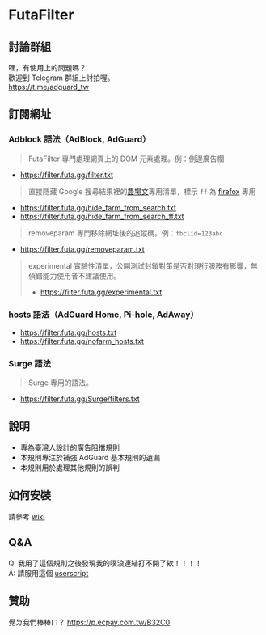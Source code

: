 # FutaFilter

## 討論群組
嘿，有使用上的問題嗎？ \
歡迎到 Telegram 群組上討拍喔。 \
https://t.me/adguard_tw


## 訂閱網址
### Adblock 語法（AdBlock, AdGuard）
> FutaFilter 專門處理網頁上的 DOM 元素處理。例：側邊廣告欄
- <https://filter.futa.gg/filter.txt>
> 直接隱藏 Google 搜尋結果裡的[農場文](https://content-farm-terminator.blogspot.com/2018/12/about-content-farm-terminator.html)專用清單，標示 `ff` 為 [firefox](https://www.mozilla.org/firefox) 專用
- <https://filter.futa.gg/hide_farm_from_search.txt>
- <https://filter.futa.gg/hide_farm_from_search_ff.txt>
> removeparam 專門移除網址後的追蹤碼。例：`fbclid=123abc`
- <https://filter.futa.gg/removeparam.txt>
> experimental 實驗性清單，公開測試封鎖對策是否對現行服務有影響，無偵錯能力使用者不建議使用。
> - <https://filter.futa.gg/experimental.txt>
### hosts 語法（AdGuard Home, Pi-hole, AdAway）
- <https://filter.futa.gg/hosts.txt>
- <https://filter.futa.gg/nofarm_hosts.txt>
### Surge 語法
> Surge 專用的語法。
- <https://filter.futa.gg/Surge/filters.txt>

## 說明

- 專為臺灣人設計的廣告阻擋規則
- 本規則專注於補強 AdGuard 基本規則的遺漏
- 本規則用於處理其他規則的誤判

## 如何安裝
請參考 [wiki](https://github.com/FutaGuard/FutaFilter/wiki)

## Q&A

Q: 我用了這個規則之後發現我的噗浪連結打不開了欸！！！！\
A: 請服用這個 [userscript](https://greasyfork.org/en/scripts/40884-plurk-no-redirector)

## 贊助
覺ㄉ我們棒棒ㄇ？
https://p.ecpay.com.tw/B32C0
